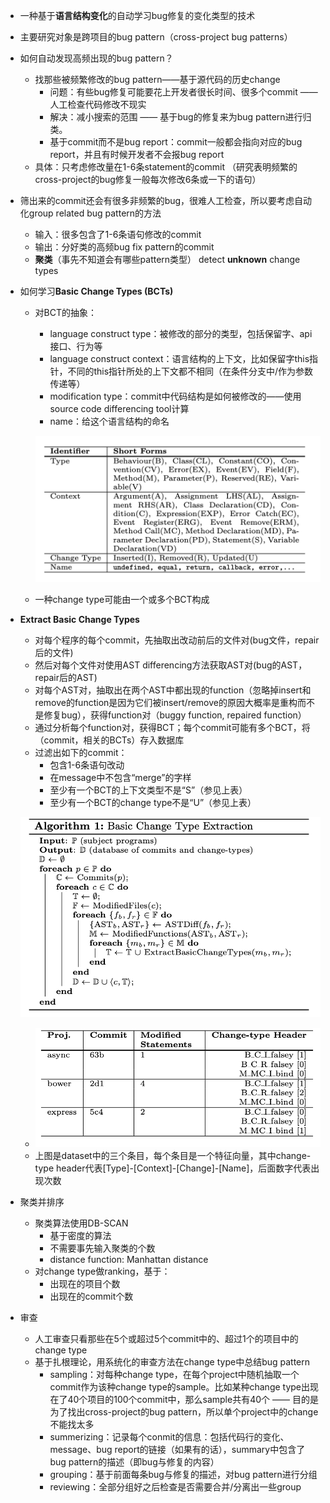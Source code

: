 - 一种基于**语言结构变化**的自动学习bug修复的变化类型的技术
- 主要研究对象是跨项目的bug pattern（cross-project bug patterns）



- 如何自动发现高频出现的bug pattern？

  - 找那些被频繁修改的bug pattern——基于源代码的历史change
    - 问题：有些bug修复可能要花上开发者很长时间、很多个commit —— 人工检查代码修改不现实
    - 解决：减小搜索的范围 —— 基于bug的修复来为bug pattern进行归类。
    - 基于commit而不是bug report：commit一般都会指向对应的bug report，并且有时候开发者不会报bug report
  - 具体：只考虑修改量在1-6条statement的commit （研究表明频繁的cross-project的bug修复一般每次修改6条或一下的语句）

- 筛出来的commit还会有很多非频繁的bug，很难人工检查，所以要考虑自动化group related bug pattern的方法

  - 输入：很多包含了1-6条语句修改的commit
  - 输出：分好类的高频bug fix pattern的commit
  - **聚类**（事先不知道会有哪些pattern类型） detect **unknown** change types

- 如何学习**Basic Change Types (BCTs)**

  - 对BCT的抽象：

    - language construct type：被修改的部分的类型，包括保留字、api接口、行为等
    - language construct context：语言结构的上下文，比如保留字this指针，不同的this指针所处的上下文都不相同（在条件分支中/作为参数传递等）
    - modification type：commit中代码结构是如何被修改的——使用source code differencing tool计算
    - name：给这个语言结构的命名

    ![1](ref/1.png)

  - 一种change type可能由一个或多个BCT构成

- **Extract Basic Change Types**

  - 对每个程序的每个commit，先抽取出改动前后的文件对(bug文件，repair后的文件)
  - 然后对每个文件对使用AST differencing方法获取AST对(bug的AST，repair后的AST)
  - 对每个AST对，抽取出在两个AST中都出现的function（忽略掉insert和remove的function是因为它们被insert/remove的原因大概率是重构而不是修复bug），获得function对（buggy function, repaired function）
  - 通过分析每个function对，获得BCT；每个commit可能有多个BCT，将（commit，相关的BCTs）存入数据库
  - 过滤出如下的commit：
    - 包含1-6条语句改动
    - 在message中不包含“merge”的字样
    - 至少有一个BCT的上下文类型不是“S”（参见上表）
    - 至少有一个BCT的change type不是“U”（参见上表）

  ![2](ref/2.png)

  - ![3](ref/3.png)
  - 上图是dataset中的三个条目，每个条目是一个特征向量，其中change-type header代表[Type]-[Context]-[Change]-[Name]，后面数字代表出现次数

- 聚类并排序

  - 聚类算法使用DB-SCAN
    - 基于密度的算法
    - 不需要事先输入聚类的个数
    - distance function: Manhattan distance
  - 对change type做ranking，基于：
    - 出现在的项目个数
    - 出现在的commit个数

- 审查

  - 人工审查只看那些在5个或超过5个commit中的、超过1个的项目中的change type
  - 基于扎根理论，用系统化的审查方法在change type中总结bug pattern
    - sampling：对每种change type，在每个project中随机抽取一个commit作为该种change type的sample。比如某种change type出现在了40个项目的100个commit中，那么sample共有40个 —— 目的是为了找出cross-project的bug pattern，所以单个project中的change不能找太多
    - summerizing：记录每个conmit的信息：包括代码行的变化、message、bug report的链接（如果有的话），summary中包含了bug pattern的描述（即bug与修复的内容）
    - grouping：基于前面每条bug与修复的描述，对bug pattern进行分组
    - reviewing：全部分组好之后检查是否需要合并/分离出一些group